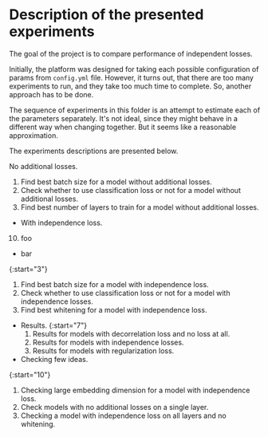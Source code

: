 # Description of the presented experiments

The goal of the project is to compare performance of independent losses. 

Initially, the platform was designed for taking each possible configuration of params from `config.yml` file.
However, it turns out, that there are too many experiments to run, and they take too much time to complete.
So, another approach has to be done.

The sequence of experiments in this folder is an attempt to estimate each of the parameters separately. It's not ideal, since
they might behave in a different way when changing together. But it seems like a reasonable approximation.

The experiments descriptions are presented below.

No additional losses.
1. Find best batch size for a model without additional losses.
2. Check whether to use classification loss or not for a model without additional losses.
3. Find best number of layers to train for a model without additional losses.
* With independence loss.

<ol start="10">
<li>foo</li>
</ol>
<ul>
<li>bar</li>
</ul>

  {:start="3"}
  1. Find best batch size for a model with independence loss.
  2. Check whether to use classification loss or not for a model with independence losses.
  3. Find best whitening for a model with independence loss.
* Results.
{:start="7"}
  1. Results for models with decorrelation loss and no loss at all.
  2. Results for models with independence losses.
  3. Results for models with regularization loss.
* Checking few ideas.

{:start="10"}
  1. Checking large embedding dimension for a model with independence loss.
  2. Check models with no additional losses on a single layer.
  3. Checking a model with independence loss on all layers and no whitening.
